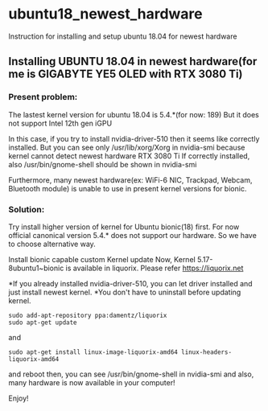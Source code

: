 # ubuntu18_newest_hardware
Instruction for installing and setup ubuntu 18.04 for newest hardware

## Installing UBUNTU 18.04 in newest hardware(for me is GIGABYTE YE5 OLED with RTX 3080 Ti)

### Present problem:
The lastest kernel version for ubuntu 18.04 is 5.4.*(for now: 189)
But it does not support Intel 12th gen iGPU

In this case, if you try to install nvidia-driver-510 then it seems like correctly installed.
But you can see only
/usr/lib/xorg/Xorg in nvidia-smi
because kernel cannot detect newest hardware RTX 3080 Ti
If correctly installed, also /usr/bin/gnome-shell should be shown in nvidia-smi


Furthermore, many newest hardware(ex: WiFi-6 NIC, Trackpad, Webcam, Bluetooth module) is unable to use in present kernel versions for bionic.


### Solution:
Try install higher version of kernel for Ubuntu bionic(18) first. For now official canonical version 5.4.* does not support our hardware.
So we have to choose alternative way.

Install bionic capable custom Kernel update
Now, Kernel 5.17-8ubuntu1~bionic is available in liquorix.
Please refer https://liquorix.net


*If you already installed nvidia-driver-510, you can let driver installed and just install newest kernel.
*You don't have to uninstall before updating kernel.


    sudo add-apt-repository ppa:damentz/liquorix
    sudo apt-get update


and


    sudo apt-get install linux-image-liquorix-amd64 linux-headers-liquorix-amd64



and reboot then,
you can see 
/usr/bin/gnome-shell in nvidia-smi
and also, many hardware is now available in your computer!

Enjoy!
